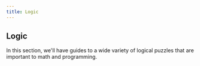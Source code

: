```yaml
---
title: Logic
---
```

## Logic

In this section, we'll have guides to a wide variety of logical puzzles that are important to math and programming.

